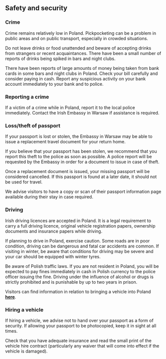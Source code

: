 ## Safety and security

### **Crime**

Crime remains relatively low in Poland. Pickpocketing can be a problem in public areas and on public transport, especially in crowded situations.

Do not leave drinks or food unattended and beware of accepting drinks from strangers or recent acquaintances. There have been a small number of reports of drinks being spiked in bars and night clubs.

There have been reports of large amounts of money being taken from bank cards in some bars and night clubs in Poland. Check your bill carefully and consider paying in cash. Report any suspicious activity on your bank account immediately to your bank and to police.

### **Reporting a crime**

If a victim of a crime while in Poland, report it to the local police immediately. Contact the Irish Embassy in Warsaw if assistance is required.

### **Loss/theft of passport**

If your passport is lost or stolen, the Embassy in Warsaw may be able to issue a replacement travel document for your return home.

If you believe that your passport has been stolen, we recommend that you report this theft to the police as soon as possible. A police report will be requested by the Embassy in order for a document to issue in case of theft.

Once a replacement document is issued, your missing passport will be considered cancelled. If this passport is found at a later date, it should not be used for travel.

We advise visitors to have a copy or scan of their passport information page available during their stay in case required.

### **Driving**

Irish driving licences are accepted in Poland. It is a legal requirement to carry a full driving licence, original vehicle registration papers, ownership documents and insurance papers while driving.

If planning to drive in Poland, exercise caution. Some roads are in poor condition, driving can be dangerous and fatal car accidents are common. If visiting in winter, be aware that conditions for driving may be severe and your car should be equipped with winter tyres.

Be aware of Polish traffic laws. If you are not resident in Poland, you will be expected to pay fines immediately in cash in Polish currency to the police officer issuing the fine. Driving under the influence of alcohol or drugs is strictly prohibited and is punishable by up to two years in prison.

Visitors can find information in relation to bringing a vehicle into Poland [**here**](https://www.gov.pl/web/your-europe/taking-a-motor-vehicle-temporarily-or-permanently-to-poland).

### **Hiring a vehicle**

If hiring a vehicle, we advise not to hand over your passport as a form of security. If allowing your passport to be photocopied, keep it in sight at all times.

Check that you have adequate insurance and read the small print of the vehicle hire contract (particularly any waiver that will come into effect if the vehicle is damaged).